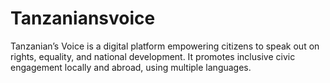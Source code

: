 # Tanzaniansvoice
Tanzanian’s Voice is a digital platform empowering citizens to speak out on rights, equality, and national development. It promotes inclusive civic engagement locally and abroad, using multiple languages. 
